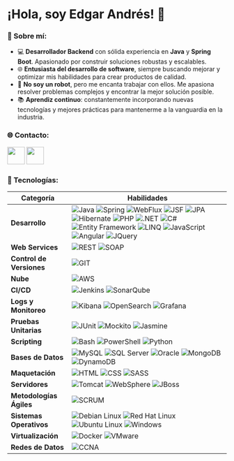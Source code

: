 # ¡Hola, soy Edgar Andrés! 👋

### 🌟 Sobre mí:
- 💻 **Desarrollador Backend** con sólida experiencia en **Java** y **Spring Boot**. Apasionado por construir soluciones robustas y escalables.
- 🌐 **Entusiasta del desarrollo de software**, siempre buscando mejorar y optimizar mis habilidades para crear productos de calidad.
- 🤖 **No soy un robot**, pero me encanta trabajar con ellos. Me apasiona resolver problemas complejos y encontrar la mejor solución posible.
- 📚 **Aprendiz continuo**: constantemente incorporando nuevas tecnologías y mejores prácticas para mantenerme a la vanguardia en la industria.

### 🌐 **Contacto:**
[<img src="https://img.icons8.com/?size=100&id=xuvGCOXi8Wyg&format=png&color=000000" width="40" height="40">](https://www.linkedin.com/in/edgar-andres-martinez-zapata-684a67116)
[<img src="https://img.icons8.com/?size=100&id=OumT4lIcOllS&format=png&color=000000" width="40" height="40">](mailto:edgar.a.mz@gmail.com)

### 🚀 Tecnologías:
| **Categoría** | **Habilidades** |
|------------------------|---------------------------------------------------------------------------------------------------------------------------------------------------------------|
| **Desarrollo** | ![Java](https://badge.ttsalpha.com/api?icon=openjdk&label=Java%20%7C%20Jakarta&status=v7%2C%20v8%2C%20v17&color=303030&labelColor=F89820&iconColor=white) ![Spring](https://badge.ttsalpha.com/api?icon=spring&label=Spring&status=framework&color=303030&labelColor=6DB33F&iconColor=white) ![WebFlux](https://badge.ttsalpha.com/api?icon=spring&label=WebFlux&status=reactive&color=303030&labelColor=6DB33F&iconColor=white) ![JSF](https://badge.ttsalpha.com/api?icon=GitBook&label=JSF&status=jakarta&color=303030&labelColor=007396&iconColor=white) ![JPA](https://badge.ttsalpha.com/api?icon=GitBook&label=JPA&status=orm&color=303030&labelColor=007396&iconColor=white) ![Hibernate](https://badge.ttsalpha.com/api?icon=hibernate&label=Hibernate&status=orm&color=303030&labelColor=9D6552&iconColor=white) ![PHP](https://badge.ttsalpha.com/api?icon=php&label=PHP&status=8.0%2B&color=303030&labelColor=777BB4&iconColor=white) ![.NET](https://badge.ttsalpha.com/api?icon=dotnet&label=.NET&status=6.0&color=303030&labelColor=5C2D91&iconColor=white) ![C#](https://badge.ttsalpha.com/api?icon=dotnet&label=C%23&status=language&color=303030&labelColor=5C2D91&iconColor=white) ![Entity Framework](https://badge.ttsalpha.com/api?icon=dotnet&label=Entity%20Framework&status=orm&color=303030&labelColor=5C2D91&iconColor=white) ![LINQ](https://badge.ttsalpha.com/api?icon=dotnet&label=LINQ&status=query&color=303030&labelColor=5C2D91&iconColor=white) ![JavaScript](https://badge.ttsalpha.com/api?icon=javascript&label=JavaScript&status=ES6%2B&color=303030&labelColor=F7DF1E&iconColor=black) ![Angular](https://badge.ttsalpha.com/api?icon=angular&label=Angular&status=framework&color=303030&labelColor=DD0031&iconColor=white) ![JQuery](https://badge.ttsalpha.com/api?icon=jquery&label=JQuery&status=library&color=303030&labelColor=0769AD&iconColor=white) |
| **Web Services** | ![REST](https://badge.ttsalpha.com/api?icon=kashflow&label=REST&status=api&color=303030&labelColor=007396&iconColor=white) ![SOAP](https://badge.ttsalpha.com/api?icon=kashflow&label=SOAP&status=api&color=303030&labelColor=007396&iconColor=white) |
| **Control de Versiones** | ![GIT](https://badge.ttsalpha.com/api?icon=git&label=GIT&status=version%20control&color=303030&labelColor=F05033&iconColor=white) |
| **Nube** | ![AWS](https://badge.ttsalpha.com/api?icon=amazonwebservices&label=AWS&status=cloud&color=303030&labelColor=FF9900&iconColor=white) |
| **CI/CD** | ![Jenkins](https://badge.ttsalpha.com/api?icon=jenkins&label=Jenkins&status=automation&color=303030&labelColor=D24939&iconColor=white) ![SonarQube](https://badge.ttsalpha.com/api?icon=sonarqube&label=SonarQube&status=code%20quality&color=303030&labelColor=00B5E2&iconColor=white) |
| **Logs y Monitoreo** | ![Kibana](https://badge.ttsalpha.com/api?icon=kibana&label=Kibana&status=monitoring&color=303030&labelColor=005571&iconColor=white) ![OpenSearch](https://badge.ttsalpha.com/api?icon=opensearch&label=OpenSearch&status=search&color=303030&labelColor=007396&iconColor=white) ![Grafana](https://badge.ttsalpha.com/api?icon=grafana&label=Grafana&status=monitoring&color=303030&labelColor=F46800&iconColor=white) |
| **Pruebas Unitarias** | ![JUnit](https://badge.ttsalpha.com/api?icon=testcafe&label=JUnit&status=testing&color=303030&labelColor=CB7E1F&iconColor=white) ![Mockito](https://badge.ttsalpha.com/api?icon=testcafe&label=Mockito&status=testing&color=303030&labelColor=CB7E1F&iconColor=white) ![Jasmine](https://badge.ttsalpha.com/api?icon=jasmine&label=Jasmine&status=testing&color=303030&labelColor=8A4182&iconColor=white) |
| **Scripting** | ![Bash](https://badge.ttsalpha.com/api?icon=gnubash&label=Bash&status=scripting&color=303030&labelColor=4EAA25&iconColor=white) ![PowerShell](https://badge.ttsalpha.com/api?icon=gnometerminal&label=PowerShell&status=scripting&color=303030&labelColor=5C4EE5&iconColor=white) ![Python](https://badge.ttsalpha.com/api?icon=python&label=Python&status=scripting&color=303030&labelColor=3776AB&iconColor=white) |
| **Bases de Datos** | ![MySQL](https://badge.ttsalpha.com/api?icon=mysql&label=MySQL&status=database&color=303030&labelColor=4479A1&iconColor=white) ![SQL Server](https://badge.ttsalpha.com/api?icon=databricks&label=MS%20SQL%20Server&status=database&color=303030&labelColor=CC2927&iconColor=white) ![Oracle](https://badge.ttsalpha.com/api?icon=oracle&label=Oracle&status=database&color=303030&labelColor=F80000&iconColor=white) ![MongoDB](https://badge.ttsalpha.com/api?icon=mongodb&label=MongoDB&status=database&color=303030&labelColor=47A248&iconColor=white) ![DynamoDB](https://badge.ttsalpha.com/api?icon=amazondynamodb&label=DynamoDB&status=noSQL&color=303030&labelColor=007396&iconColor=white) |
| **Maquetación** | ![HTML](https://badge.ttsalpha.com/api?icon=html5&label=HTML5&status=web&color=303030&labelColor=E34F26&iconColor=white) ![CSS](https://badge.ttsalpha.com/api?icon=css3&label=CSS3&status=web&color=303030&labelColor=1572B6&iconColor=white) ![SASS](https://badge.ttsalpha.com/api?icon=sass&label=SASS&status=style&color=303030&labelColor=CC6699&iconColor=white) |
| **Servidores** | ![Tomcat](https://badge.ttsalpha.com/api?icon=apachetomcat&label=Tomcat&status=server&color=303030&labelColor=F8DC75&iconColor=black) ![WebSphere](https://badge.ttsalpha.com/api?icon=dask&label=WebSphere&status=server&color=303030&labelColor=007396&iconColor=white) ![JBoss](https://badge.ttsalpha.com/api?icon=redhat&label=JBoss&status=server&color=303030&labelColor=E01E22&iconColor=white) |
| **Metodologías Ágiles** | ![SCRUM](https://badge.ttsalpha.com/api?icon=scrumalliance&label=SCRUM&status=Agile&color=303030&labelColor=009FDA&iconColor=white) |
| **Sistemas Operativos** | ![Debian Linux](https://badge.ttsalpha.com/api?icon=debian&label=Linux-Debian&status=OS&color=303030&labelColor=A81D33&iconColor=white) ![Red Hat Linux](https://badge.ttsalpha.com/api?icon=redhat&label=Linux-Red%20Hat&status=OS&color=303030&labelColor=EE0000&iconColor=white) ![Ubuntu Linux](https://badge.ttsalpha.com/api?icon=ubuntu&label=Linux-Ubuntu&status=OS&color=303030&labelColor=E95420&iconColor=white) ![Windows](https://badge.ttsalpha.com/api?icon=quarto&label=Windows&status=OS&color=303030&labelColor=1572B6&iconColor=white) |
| **Virtualización**      | ![Docker](https://badge.ttsalpha.com/api?icon=docker&label=Docker&status=Virtualization&color=303030&labelColor=2496ED&iconColor=white) ![VMware](https://badge.ttsalpha.com/api?icon=vmware&label=VMware&status=Virtualization&color=303030&labelColor=607078&iconColor=white) |
| **Redes de Datos**      | ![CCNA](https://badge.ttsalpha.com/api?icon=cisco&label=CCNA&status=Networks&color=303030&labelColor=1BA0D7&iconColor=white) |

